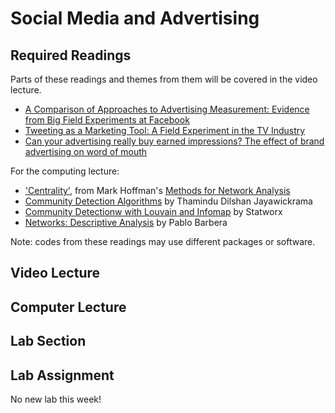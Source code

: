# Social Media and Advertising

## Required Readings

Parts of these readings and themes from them will be covered in the video lecture.

* [A Comparison of Approaches to Advertising Measurement: Evidence from Big Field Experiments at Facebook][gordon]
* [Tweeting as a Marketing Tool: A Field Experiment in the TV Industry][gong]
* [Can your advertising really buy earned impressions? The effect of brand advertising on word of mouth][lovett]

For the computing lecture:

* ['Centrality'][centrality], from Mark Hoffman's [Methods for Network Analysis][mna]
* [Community Detection Algorithms][cda] by Thamindu Dilshan Jayawickrama
* [Community Detectionw with Louvain and Infomap][cda2] by Statworx
* [Networks: Descriptive Analysis][nda] by Pablo Barbera

Note: codes from these readings may use different packages or software.

## Video Lecture

<!-- :fontawesome-brands-youtube: [Videos](https://www.youtube.com/watch?v=voNtfUYblPk&list=PL9QkA7C7GRGX8Jz08HCs10shaj_Ui-zGa) -->

<!-- * [Weekly Overview][week-overview] -->
<!-- * [Slides][lecture-slides-07] -->

<!-- * [Slides][lecture-slides-07]
* Videos as a [playlist](https://www.youtube.com/playlist?list=PL9QkA7C7GRGV7IX9hxDS_xYRDX4_4-QOg) -->

## Computer Lecture

<!-- * Measuring Influence in a Network -->
<!-- * Starting Code: [here](https://github.com/tisem-digital-marketing/smwa-computing-lecture-networks) -->
<!-- * Instructor's code: [here](https://github.com/tisem-digital-marketing/smwa-computing-lecture-networks/tree/instructor) -->
<!-- * Course Summary ([slides][course-summary]) -->

## Lab Section

<!-- * Group Presentations -->
<!-- * Review of Lab Assignment 6 -->

## Lab Assignment

No new lab this week!

[gordon]: https://papers.ssrn.com/sol3/papers.cfm?abstract_id=3033144
[gong]: https://dspace.mit.edu/handle/1721.1/120756
[lovett]: https://link.springer.com/article/10.1007/s11129-019-09211-9

[lecture-slides-07]: ../assets/lectures/week-07/week-07-slides.pdf
[week-overview]: ../assets/lectures/week-07/week-07-overview.pdf
[course-summary]: ../assets/lectures/course_summary.pdf

[centrality]: https://bookdown.org/markhoff/social_network_analysis/centrality.html
[mna]: https://bookdown.org/markhoff/social_network_analysis/
[cda]: https://towardsdatascience.com/community-detection-algorithms-9bd8951e7dae#:~:text=on%20the%20domain.-,Community%20Detection%20Techniques,edge%20to%20the%20weaker%20edge.
[cda2]: https://www.statworx.com/en/content-hub/blog/community-detection-with-louvain-and-infomap/
[nda]: http://pablobarbera.com/big-data-upf/html/02b-networks-descriptive-analysis.html
[asnar]: https://gvegayon.github.io/appliedsnar/